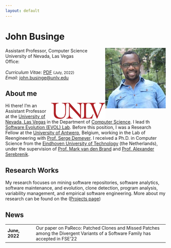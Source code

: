 ```yaml
---
layout: default
---
```


# John Businge
Assistant Professor, Computer Science <a href="/images/john.jpeg" target="_blank"><img src="/images/john.jpeg" alt="John Businge" style="width:190px;height:190px;" align="right"></a> <br>
University of Nevada, Las Vegas <br>
Office:  <br>
<br>
<em>Curriculum Vitae: </em><a href="/files/John_Businge_CV.pdf" target="_blank">PDF</a>  <small>(July, 2022)</small> <br>
<em>Email: </em><a href="mailto:john.businge@unlv.edu">john.businge@unlv.edu</a> <br>

<!--<hr width="600px"> -->

## About me
<a href="https://unlv.edu/" target="_blank"><img src="images/UNLV.jpeg" alt="UNLV" style="width:170px;" align="right"></a>

Hi there! I’m an Assistant Professor at the [University of Nevada, Las Vegas](https://www.unlv.edu/) in the Department of [Computer Science](https://www.unlv.edu/cs). I lead th [Software Evolution (EVOL) Lab](https://johnxu21.github.io/businge/evol/).
Before this position, I was a Research Fellow at the [University of Antwerp](https://www.uantwerpen.be/en/), Belgium, working in the Lab of Reengineering with [Prof. Serge Demeyer](https://www.uantwerpen.be/en/staff/serge-demeyer/). I received a Ph.D. in Computer Science from the [Eindhoven University of Technology](https://www.tue.nl/en/) (the Netherlands), under the supervision of [Prof. Mark van den Brand](https://www.tue.nl/en/research/researchers/mark-van-den-brand/) and [Prof. Alexander Serebrenik](https://www.win.tue.nl/~aserebre/). 


## Research Works

<!--p align="justify" style="max-width:800px"-->
My research focuses on mining software repositories, software analytics, software maintenance, and evolution, clone detection, program analysis, variability management, and empirical software engineering.
More about my research can be found on the (<a href="https://johnxu21.github.io/evol/projects/" target="_blank">Projects page</a>)




## News
<!--<table style="white-space: nowrap;"> -->
<table>

<tr>
	<td width="75"><b>June, 2022</b></td>
	<td> Our paper on PaReco: Patched Clones and Missed Patches among the Divergent Variants of a Software Family has accepted in FSE'22</td> 
	</tr>

</table>